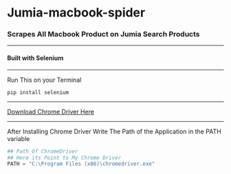 # Jumia-macbook-spider

### Scrapes All Macbook Product on Jumia Search Products

___
#### Built with Selenium

___
Run This on your Terminal
```
pip install selenium
```
___

[Download Chrome Driver Here](https://chromedriver.chromium.org/downloads "Chrome Driver")

___

After Installing Chrome Driver 
Write The Path of the Application in the PATH variable
```python
## Path Of ChromeDriver
## Here its Point to My Chrome Driver
PATH = "C:\Program Files (x86)\chromedriver.exe"
```
